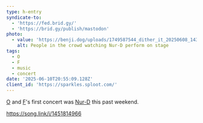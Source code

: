 ```yaml
---
type: h-entry
syndicate-to:
  - 'https://fed.brid.gy/'
  - 'https://brid.gy/publish/mastodon'
photo:
  - value: 'https://benji.dog/uploads/1749587544_dither_it_20250608_143655.png'
    alt: People in the crowd watching Nur-D perform on stage
tags:
  - O
  - F
  - music
  - concert
date: '2025-06-10T20:55:09.128Z'
client_id: 'https://sparkles.sploot.com/'
---
```

[O](/tags/o) and [F](/tags/f)'s first concert was [Nur-D](https://nurdrocks.com/) this past weekend.

https://song.link/i/1451814966
